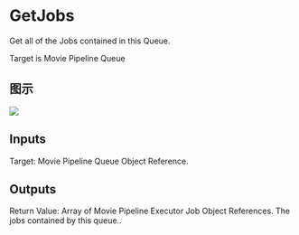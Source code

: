 # GetJobs

Get all of the Jobs contained in this Queue.

Target is Movie Pipeline Queue

## 图示

![]($-20221218-20094493.png)

## Inputs

Target: Movie Pipeline Queue Object Reference.  

## Outputs

Return Value: Array of Movie Pipeline Executor Job Object References. The jobs contained by this queue..

